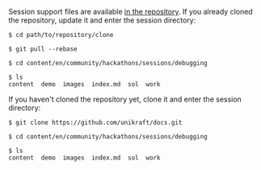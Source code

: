 Session support files are available [in the repository](https://github.com/unikraft/docs).
If you already cloned the repository, update it and enter the session directory:

```console
$ cd path/to/repository/clone

$ git pull --rebase

$ cd content/en/community/hackathons/sessions/debugging

$ ls
content  demo  images  index.md  sol  work
```

If you haven't cloned the repository yet, clone it and enter the session directory:

```console
$ git clone https://github.com/unikraft/docs.git

$ cd content/en/community/hackathons/sessions/debugging

$ ls
content  demo  images  index.md  sol  work
```

